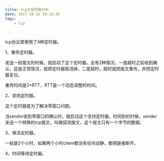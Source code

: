 ```yaml
---
title: tcp之定时器分析
date: 2017-10-31 20:18:26
tags:
	- tcp

---
```




tcp协议里使用了4种定时器。

1、重传定时器。

发送一段报文的时候，就启动了这个定时器，会有2种情况，一是超时之前收到确认，这是正常情况，就把定时器取消掉，二是超时，超时就把报文重传，并把定时器复位。

重传时间是2*RTT，RTT是一个动态调整的时间。

2、坚持定时器。

这个定时器是为了解决零窗口问题。

当sender收到零窗口的确认时，就启动这个坚持定时器。时间到的时候，sender发送一个特殊的tcp报文，叫做探测报文，这个报文只有一个字节的数据。

3、保活定时器。

一般是2个小时，如果两个小时client都没有任何动静，都把链接断开。

4、时间等待定时器。



